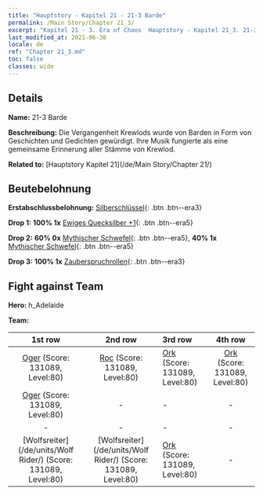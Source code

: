 ```yaml
---
title: "Hauptstory - Kapitel 21 - 21-3 Barde"
permalink: /Main Story/Chapter 21_3/
excerpt: "Kapitel 21 - 3. Era of Chaos  Hauptstory - Kapitel 21_3. 21-3 Barde"
last_modified_at: 2021-06-30
locale: de
ref: "Chapter 21_3.md"
toc: false
classes: wide
---
```


## Details

 **Name:** 21-3 Barde

 **Beschreibung:** Die Vergangenheit Krewlods wurde von Barden in Form von Geschichten und Gedichten gewürdigt. Ihre Musik fungierte als eine gemeinsame Erinnerung aller Stämme von Krewlod.

 **Related to:** [Hauptstory Kapitel 21](/de/Main Story/Chapter 21/)

## Beutebelohnung

 **Erstabschlussbelohnung:** [Silberschlüssel](/ItemsDE/con_693/){: .btn .btn--era3}

 **Drop 1:** **100% 1x** [Ewiges Quecksilber +1](/ItemsDE/mat_70/){: .btn .btn--era5}

 **Drop 2:** **60% 0x** [Mythischer Schwefel](/ItemsDE/mat_64/){: .btn .btn--era5}, **40% 1x** [Mythischer Schwefel](/ItemsDE/mat_64/){: .btn .btn--era5}

 **Drop 3:** **100% 1x** [Zauberspruchrollen](/ItemsDE/con_694/){: .btn .btn--era3}


## Fight against Team
 **Hero:** h_Adelaide

 **Team:**


  | 1st row | 2nd row | 3rd row | 4th row |
  |:----:|:----:|:----|:----:|
  | [Oger](/de/units/Ogre/) (Score: 131089, Level:80)  | [Roc](/de/units/Roc/) (Score: 131089, Level:80)  | [Ork](/de/units/Orc/) (Score: 131089, Level:80)  | [Ork](/de/units/Orc/) (Score: 131089, Level:80)  |
  | [Oger](/de/units/Ogre/) (Score: 131089, Level:80)  | - | - | - |
  | - | - | - | - |
  | [Wolfsreiter](/de/units/Wolf Rider/) (Score: 131089, Level:80)  | [Wolfsreiter](/de/units/Wolf Rider/) (Score: 131089, Level:80)  | [Ork](/de/units/Orc/) (Score: 131089, Level:80)  | - |


